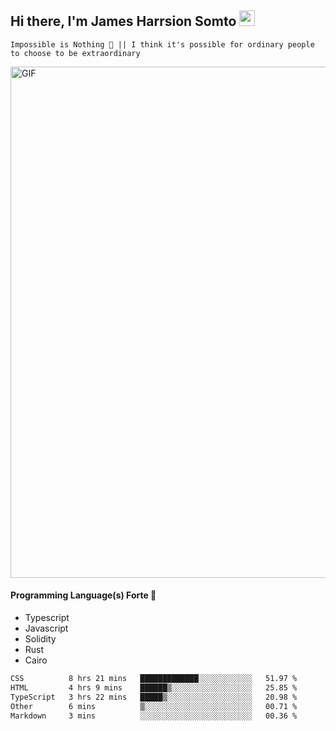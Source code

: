 ## Hi there, I'm James Harrsion Somto <img src="https://media.giphy.com/media/hvRJCLFzcasrR4ia7z/giphy.gif" width="25px">

`Impossible is Nothing 🚀 || I think it's possible for ordinary people to choose to be extraordinary`

 
<img align="center" alt="GIF" src="https://github.com/Gapur/Gapur/blob/master/coding.gif?raw=true" width="818px" height="818px" />


#### Programming Language(s) Forte 🚀
- Typescript
- Javascript
- Solidity
- Rust
- Cairo



<!--START_SECTION:waka-->

```txt
CSS          8 hrs 21 mins   █████████████░░░░░░░░░░░░   51.97 %
HTML         4 hrs 9 mins    ██████▒░░░░░░░░░░░░░░░░░░   25.85 %
TypeScript   3 hrs 22 mins   █████▒░░░░░░░░░░░░░░░░░░░   20.98 %
Other        6 mins          ▒░░░░░░░░░░░░░░░░░░░░░░░░   00.71 %
Markdown     3 mins          ░░░░░░░░░░░░░░░░░░░░░░░░░   00.36 %
```

<!--END_SECTION:waka-->
<br />
<br />
<br />







